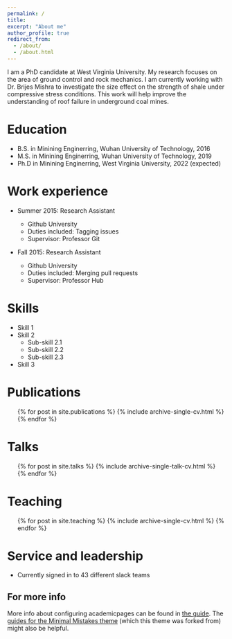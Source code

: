 ```yaml
---
permalink: /
title: 
excerpt: "About me"
author_profile: true
redirect_from: 
  - /about/
  - /about.html
---
```


I am a PhD candidate at West Virginia University. My research focuses on the area of ground control and rock mechanics. I am currently working with Dr. Brijes Mishra to investigate the size effect on the strength of shale under compressive stress conditions. This work will help improve the understanding of roof failure in underground coal mines. 

Education
======
* B.S. in Minining Enginerring, Wuhan University of Technology, 2016
* M.S. in Minining Enginerring, Wuhan University of Technology, 2019
* Ph.D in Minining Enginerring, West Virginia University, 2022 (expected)

Work experience
======
* Summer 2015: Research Assistant
  * Github University
  * Duties included: Tagging issues
  * Supervisor: Professor Git

* Fall 2015: Research Assistant
  * Github University
  * Duties included: Merging pull requests
  * Supervisor: Professor Hub
  
Skills
======
* Skill 1
* Skill 2
  * Sub-skill 2.1
  * Sub-skill 2.2
  * Sub-skill 2.3
* Skill 3

Publications
======
  <ul>{% for post in site.publications %}
    {% include archive-single-cv.html %}
  {% endfor %}</ul>
  
Talks
======
  <ul>{% for post in site.talks %}
    {% include archive-single-talk-cv.html %}
  {% endfor %}</ul>
  
Teaching
======
  <ul>{% for post in site.teaching %}
    {% include archive-single-cv.html %}
  {% endfor %}</ul>
  
Service and leadership
======
* Currently signed in to 43 different slack teams


For more info
------
More info about configuring academicpages can be found in [the guide](https://academicpages.github.io/markdown/). The [guides for the Minimal Mistakes theme](https://mmistakes.github.io/minimal-mistakes/docs/configuration/) (which this theme was forked from) might also be helpful.
